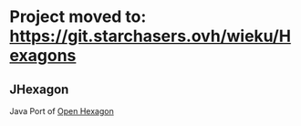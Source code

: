# Project moved to: https://git.starchasers.ovh/wieku/Hexagons

## JHexagon
Java Port of [Open Hexagon](https://github.com/SuperV1234/SSVOpenHexagon)
